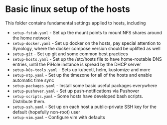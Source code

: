 # Basic linux setup of the hosts

This folder contains fundamental settings applied to hosts, including

- `setup-fstab.yaml` - Set up the mount points to mount NFS shares around the home network
- `setup-docker.yaml` - Set up docker on the hosts, pay special attention to Synology, where the docker compose version should be uplifted as well
- `setup-git` - Set up git and some common best practices
- `setup-hosts.yaml` - Set up the /etc/hosts file to have home-routable DNS entries, until the PiHole instance is spread by the DHCP server
- `setup-k8s-tools.yaml` - Sets up kubectl, helm, kustomize and more
- `setup-ntp.yaml` - Set up the timezone for all of the hosts and enable automatic time sync
- `setup-packages.yaml` - Install some basic useful packages everywhere
- `setup-pushover.yaml` - Set up push-notifications via Pushover
- `setup-scripts.yaml` - Some hosts have developed bash scripts. Distribute them.
- `setup-ssh.yaml` - Set up on each host a public-private SSH key for the default (hopefully non-root) user
- `setup-vim.yaml` - Configure vim with defaults
